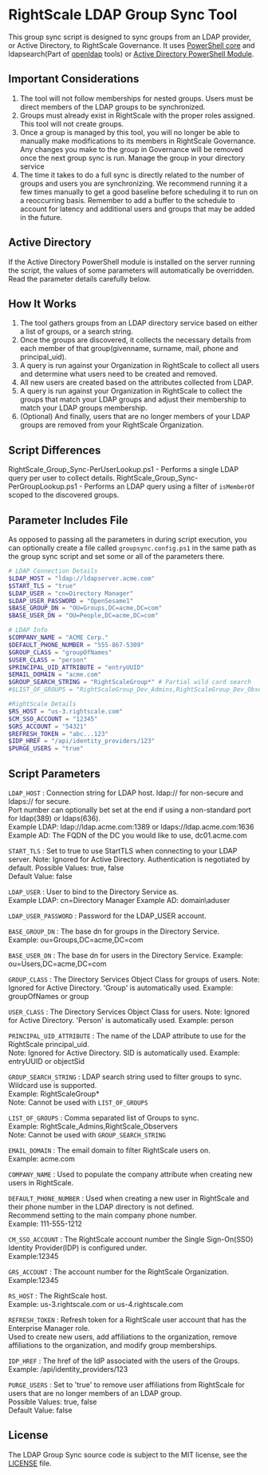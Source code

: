 # RightScale LDAP Group Sync Tool

This group sync script is designed to sync groups from an LDAP provider, or Active Directory, to RightScale Governance.
It uses [PowerShell core](https://github.com/PowerShell/PowerShell) and ldapsearch(Part of [openldap](https://www.openldap.org/software/download/) tools) or [Active Directory PowerShell Module](https://technet.microsoft.com/en-us/library/ee617195.aspx).

## Important Considerations
1. The tool will not follow memberships for nested groups. Users must be direct members of the LDAP groups to be synchronized.
1. Groups must already exist in RightScale with the proper roles assigned. This tool will not create groups.
1. Once a group is managed by this tool, you will no longer be able to manually make modifications to its members in RightScale Governance. Any changes you make to the group in Governance will be removed once the next group sync is run. Manage the group in your directory service
1. The time it takes to do a full sync is directly related to the number of groups and users you are synchronizing. We recommend running it a few times manually to get a good baseline before scheduling it to run on a reoccurring basis. Remember to add a buffer to the schedule to account for latency and additional users and groups that may be added in the future.

## Active Directory
If the Active Directory PowerShell module is installed on the server running the script, the values of some parameters will automatically be overridden.  
Read the parameter details carefully below.  

## How It Works
1. The tool gathers groups from an LDAP directory service based on either a list of groups, or a search string.  
1. Once the groups are discovered, it collects the necessary details from each member of that group(givenname, surname, mail, phone and principal_uid).  
1. A query is run against your Organization in RightScale to collect all users and determine what users need to be created and removed.  
1. All new users are created based on the attributes collected from LDAP.  
1. A query is run against your Organization in RightScale to collect the groups that match your LDAP groups and adjust their membership to match your LDAP groups membership.  
1. (Optional) And finally, users that are no longer members of your LDAP groups are removed from your RightScale Organization.  

## Script Differences
RightScale_Group_Sync-PerUserLookup.ps1 - Performs a single LDAP query per user to collect details.
RightScale_Group_Sync-PerGroupLookup.ps1 - Performs an LDAP query using a filter of `isMemberOf` scoped to the discovered groups.

## Parameter Includes File
As opposed to passing all the parameters in during script execution, you can optionally create a file called `groupsync.config.ps1` in the same path as the group sync script and set some or all of the parameters there.
```powershell
# LDAP Connection Details
$LDAP_HOST = "ldap://ldapserver.acme.com"
$START_TLS = "true"
$LDAP_USER = "cn=Directory Manager"
$LDAP_USER_PASSWORD = "OpenSesame1"
$BASE_GROUP_DN = "OU=Groups,DC=acme,DC=com"
$BASE_USER_DN = "OU=People,DC=acme,DC=com"

# LDAP Info
$COMPANY_NAME = "ACME Corp."
$DEFAULT_PHONE_NUMBER = "555-867-5309"
$GROUP_CLASS = "groupOfNames"
$USER_CLASS = "person"
$PRINCIPAL_UID_ATTRIBUTE = "entryUUID"
$EMAIL_DOMAIN = "acme.com"
$GROUP_SEARCH_STRING = "RightScaleGroup*" # Partial wild card search
#$LIST_OF_GROUPS = "RightScaleGroup_Dev_Admins,RightScaleGroup_Dev_Observers" # List of groups to sync

#RightScale Details
$RS_HOST = "us-3.rightscale.com"
$CM_SSO_ACCOUNT = "12345"
$GRS_ACCOUNT = "54321"
$REFRESH_TOKEN = "abc...123"
$IDP_HREF = "/api/identity_providers/123"
$PURGE_USERS = "true"
```

## Script Parameters
`LDAP_HOST` : Connection string for LDAP host. 
ldap:// for non-secure and ldaps:// for secure.  
Port number can optionally bet set at the end if using a non-standard port for ldap(389) or ldaps(636).  
Example LDAP: ldap://ldap.acme.com:1389 or ldaps://ldap.acme.com:1636
Example AD: The FQDN of the DC you would like to use, dc01.acme.com

`START_TLS` : Set to true to use StartTLS when connecting to your LDAP server.
Note: Ignored for Active Directory. Authentication is negotiated by default.
Possible Values: true, false  
Default Value: false

`LDAP_USER` : User to bind to the Directory Service as.  
Example LDAP: cn=Directory Manager 
Example AD: domain\aduser

`LDAP_USER_PASSWORD` : Password for the LDAP_USER account.  

`BASE_GROUP_DN` : The base dn for groups in the Directory Service.  
Example: ou=Groups,DC=acme,DC=com

`BASE_USER_DN` : The base dn for users in the Directory Service. 
Example: ou=Users,DC=acme,DC=com

`GROUP_CLASS` : The Directory Services Object Class for groups of users.
Note: Ignored for Active Directory. 'Group' is automatically used. 
Example: groupOfNames or group

`USER_CLASS` : The Directory Services Object Class for users.
Note: Ignored for Active Directory. 'Person' is automatically used.
Example: person

`PRINCIPAL_UID_ATTRIBUTE` : The name of the LDAP attribute to use for the RightScale principal_uid.  
Note: Ignored for Active Directory. SID is automatically used.
Example: entryUUID or objectSid

`GROUP_SEARCH_STRING` : LDAP search string used to filter groups to sync. Wildcard use is supported.  
Example: RightScaleGroup*  
Note: Cannot be used with `LIST_OF_GROUPS`

`LIST_OF_GROUPS` : Comma separated list of Groups to sync.  
Example: RightScale_Admins,RightScale_Observers  
Note: Cannot be used with `GROUP_SEARCH_STRING`

`EMAIL_DOMAIN` : The email domain to filter RightScale users on.  
Example: acme.com

`COMPANY_NAME` : Used to populate the company attribute when creating new users in RightScale.

`DEFAULT_PHONE_NUMBER` : Used when creating a new user in RightScale and their phone number in the LDAP directory is not defined.  
Recommend setting to the main company phone number.  
Example: 111-555-1212

`CM_SSO_ACCOUNT` : The RightScale account number the Single Sign-On(SSO) Identity Provider(IDP) is configured under.  
Example:12345

`GRS_ACCOUNT` : The account number for the RightScale Organization.  
Example:12345

`RS_HOST` : The RightScale host.  
Example: us-3.rightscale.com or us-4.rightscale.com

`REFRESH_TOKEN` : Refresh token for a RightScale user account that has the Enterprise Manager role.  
Used to create new users, add affiliations to the organization, remove affiliations to the organization, and modify group memberships.

`IDP_HREF` : The href of the IdP associated with the users of the Groups.  
Example: /api/identity_providers/123

`PURGE_USERS` : Set to 'true' to remove user affiliations from RightScale for users that are no longer members of an LDAP group.  
Possible Values: true, false  
Default Value: false

## License
The LDAP Group Sync source code is subject to the MIT license, see the [LICENSE](./LICENSE) file.